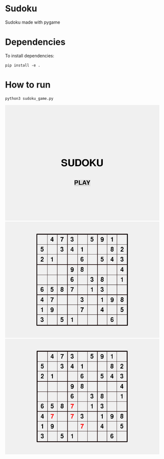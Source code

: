 # Sudoku
Sudoku made with pygame

# Dependencies
To install dependencies: 
```
pip install -e .
```
# How to run
```
python3 sudoku_game.py
```
![Example](https://github.com/gabrielcoutod/Sudoku/blob/main/images/game_1.png)
![Example](https://github.com/gabrielcoutod/Sudoku/blob/main/images/game_2.png)
![Example](https://github.com/gabrielcoutod/Sudoku/blob/main/images/game_3.png)
